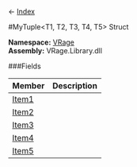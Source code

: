 ← [Index](Api-Index)

#MyTuple<T1, T2, T3, T4, T5> Struct

**Namespace:** [VRage](VRage)  
**Assembly:** VRage.Library.dll

###Fields

|Member|Description|
|---|---|
|[Item1](VRage.MyTuple`5.Item1)||
|[Item2](VRage.MyTuple`5.Item2)||
|[Item3](VRage.MyTuple`5.Item3)||
|[Item4](VRage.MyTuple`5.Item4)||
|[Item5](VRage.MyTuple`5.Item5)||

